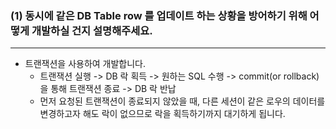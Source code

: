 ### (1) 동시에 같은 DB Table row 를 업데이트 하는 상황을 방어하기 위해 어떻게 개발하실 건지 설명해주세요.
___
* 트랜잭션을 사용하여 개발합니다.
  * 트랜잭션 실행 -> DB 락 획득 -> 원하는 SQL 수행 -> commit(or rollback)을 통해 트랜잭션 종료 -> DB 락 반납
  * 먼저 요청된 트랜잭션이 종료되지 않았을 때, 다른 세션이 같은 로우의 데이터를 변경하고자 해도 락이 없으므로 락을 획득하기까지 대기하게 됩니다.
